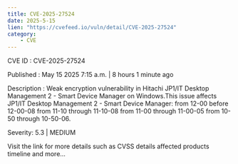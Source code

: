 ```yaml
---
title: CVE-2025-27524
date: 2025-5-15
lien: "https://cvefeed.io/vuln/detail/CVE-2025-27524"
category:
    - CVE
---
```


CVE ID : CVE-2025-27524

Published :  May 15
2025
7:15 a.m. | 8 hours
1 minute ago

Description : Weak encryption vulnerability in Hitachi JP1/IT Desktop Management 2 - Smart Device Manager on Windows.This issue affects JP1/IT Desktop Management 2 - Smart Device Manager: from 12-00 before 12-00-08
from 11-10 through 11-10-08
from 11-00 through 11-00-05
from 10-50 through 10-50-06.

Severity: 5.3 | MEDIUM

Visit the link for more details
such as CVSS details
affected products
timeline
and more...
